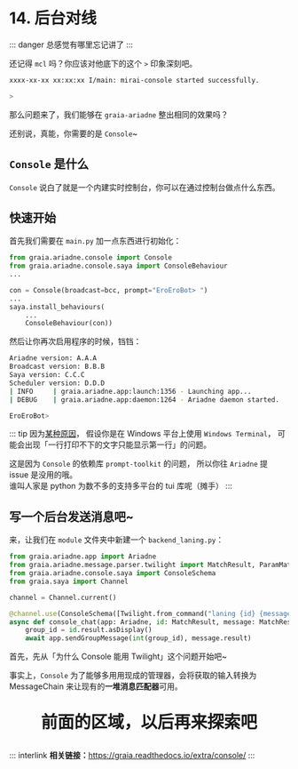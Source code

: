 # 14. 后台对线

::: danger
总感觉有哪里忘记讲了
:::

还记得 `mcl` 吗？你应该对他底下的这个 `>` 印象深刻吧。

``` bash
xxxx-xx-xx xx:xx:xx I/main: mirai-console started successfully.

>
```

那么问题来了，我们能够在 `graia-ariadne` 整出相同的效果吗？

还别说，真能，你需要的是 `Console`~

## `Console` 是什么

`Console` 说白了就是一个内建实时控制台，你可以在通过控制台做点什么东西。

## 快速开始

首先我们需要在 `main.py` 加一点东西进行初始化：

``` python
from graia.ariadne.console import Console
from graia.ariadne.console.saya import ConsoleBehaviour
...

con = Console(broadcast=bcc, prompt="EroEroBot> ")
...
saya.install_behaviours(
    ...
    ConsoleBehaviour(con))
```

然后让你再次启用程序的时候，铛铛：

``` bash
Ariadne version: A.A.A
Broadcast version: B.B.B
Saya version: C.C.C
Scheduler version: D.D.D
| INFO     | graia.ariadne.app:launch:1356 - Launching app...
| DEBUG    | graia.ariadne.app:daemon:1264 - Ariadne daemon started.

EroEroBot>
```

::: tip
因为[某种原因](https://github.com/prompt-toolkit/python-prompt-toolkit/issues/1483)，
假设你是在 Windows 平台上使用 `Windows Terminal`，
可能会出现「一行打印不下的文字只能显示第一行」的问题。

这是因为 `Console` 的依赖库 `prompt-toolkit` 的问题，
所以你往 `Ariadne` 提 issue 是没用的哦。
<br><Curtain>谁叫人家是 python 为数不多的支持多平台的 tui 库呢（摊手）</Curtain>
:::

## 写一个后台发送消息吧~

来，让我们在 `module` 文件夹中新建一个 `backend_laning.py`：

``` python
from graia.ariadne.app import Ariadne
from graia.ariadne.message.parser.twilight import MatchResult, ParamMatch, Twilight
from graia.ariadne.console.saya import ConsoleSchema
from graia.saya import Channel

channel = Channel.current()

@channel.use(ConsoleSchema([Twilight.from_command("laning {id} {message}")]))
async def console_chat(app: Ariadne, id: MatchResult, message: MatchResult):
    group_id = id.result.asDisplay()
    await app.sendGroupMessage(int(group_id), message.result)
```

首先，先从「为什么 Console 能用 Twilight」这个问题开始吧~

事实上，`Console` 为了能够多用用现成的管理器，会将获取的输入转换为 MessageChain 来让现有的**一堆消息匹配器**可用。

<p align="center" style="font-size: 30px"><strong>前面的区域，以后再来探索吧</strong></p>

<Loading></Loading>

::: interlink
**相关链接：**<https://graia.readthedocs.io/extra/console/>
:::
